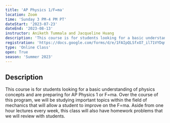 ```yaml
---
title: 'AP Physics 1/F=ma'
location: Zoom
time: 'Sunday 3 PM-4 PM PT'
dateStart: '2023-07-23'
dateEnd: '2023-08-13'
instructor: Aniketh Tummala and Jacqueline Huang
description: 'This course is for students looking for a basic understanding of physics concepts and are preparing for AP Physics 1 or F=ma.'
registration: 'https://docs.google.com/forms/d/e/1FAIpQLSfxO7_il71VYDqmaeL-xPVzCljkDP8iyuCbqrLP0pH8OAaK0g/viewform'
type: 'Online Class'
open: True
season: 'Summer 2023'
---
```


## Description

This course is for students looking for a basic understanding of physics concepts and are preparing for AP Physics 1 or F=ma. Over the course of this program, we will be studying important topics within the field of mechanics that will allow a student to improve on the F=ma. Aside from one hour lectures every week, this class will also have homework problems that we will review with students.
